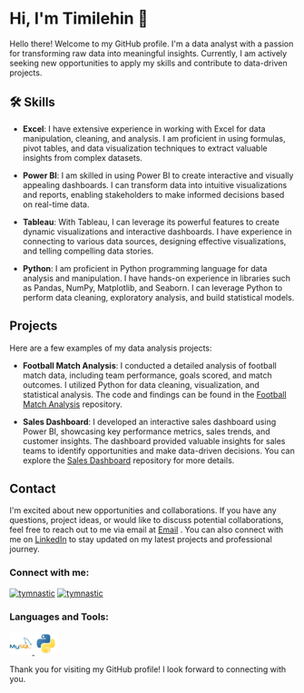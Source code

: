 
# Hi, I'm Timilehin 👋

Hello there! Welcome to my GitHub profile. I'm a data analyst with a passion for transforming raw data into meaningful insights. Currently, I am actively seeking new opportunities to apply my skills and contribute to data-driven projects.

## 🛠 Skills

- **Excel**: I have extensive experience in working with Excel for data manipulation, cleaning, and analysis. I am proficient in using formulas, pivot tables, and data visualization techniques to extract valuable insights from complex datasets.

- **Power BI**: I am skilled in using Power BI to create interactive and visually appealing dashboards. I can transform data into intuitive visualizations and reports, enabling stakeholders to make informed decisions based on real-time data.

- **Tableau**: With Tableau, I can leverage its powerful features to create dynamic visualizations and interactive dashboards. I have experience in connecting to various data sources, designing effective visualizations, and telling compelling data stories.

- **Python**: I am proficient in Python programming language for data analysis and manipulation. I have hands-on experience in libraries such as Pandas, NumPy, Matplotlib, and Seaborn. I can leverage Python to perform data cleaning, exploratory analysis, and build statistical models.

## Projects

Here are a few examples of my data analysis projects:

- **Football Match Analysis**: I conducted a detailed analysis of football match data, including team performance, goals scored, and match outcomes. I utilized Python for data cleaning, visualization, and statistical analysis. The code and findings can be found in the [Football Match Analysis](https://github.com/yourusername/football-match-analysis) repository.

- **Sales Dashboard**: I developed an interactive sales dashboard using Power BI, showcasing key performance metrics, sales trends, and customer insights. The dashboard provided valuable insights for sales teams to identify opportunities and make data-driven decisions. You can explore the [Sales Dashboard](https://github.com/yourusername/sales-dashboard) repository for more details.

## Contact

I'm excited about new opportunities and collaborations. If you have any questions, project ideas, or would like to discuss potential collaborations, feel free to reach out to me via email at [Email](mailto:timnastic@aol.com)
. You can also connect with me on [LinkedIn](https://www.linkedin.com/in/timilehin-onileimo-91a624194) to stay updated on my latest projects and professional journey.

<h3 align="left">Connect with me:</h3>
<p align="left">
<a href="https://linkedin.com/in/tymnastic" target="blank"><img align="center" src="https://raw.githubusercontent.com/rahuldkjain/github-profile-readme-generator/master/src/images/icons/Social/linked-in-alt.svg" alt="tymnastic" height="30" width="40" /></a>
<a href="https://instagram.com/tymnastic" target="blank"><img align="center" src="https://raw.githubusercontent.com/rahuldkjain/github-profile-readme-generator/master/src/images/icons/Social/instagram.svg" alt="tymnastic" height="30" width="40" /></a>
</p>

<h3 align="left">Languages and Tools:</h3>
<p align="left"> <a href="https://www.mysql.com/" target="_blank" rel="noreferrer"> <img src="https://raw.githubusercontent.com/devicons/devicon/master/icons/mysql/mysql-original-wordmark.svg" alt="mysql" width="40" height="40"/> </a> <a href="https://www.python.org" target="_blank" rel="noreferrer"> <img src="https://raw.githubusercontent.com/devicons/devicon/master/icons/python/python-original.svg" alt="python" width="40" height="40"/> </a> </p>



Thank you for visiting my GitHub profile! I look forward to connecting with you.



